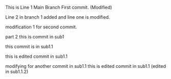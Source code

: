 This is Line 1 Main Branch First commit. (Modified)

Line 2 in branch 1 added and line one is modified.

modification 1 for second commit.


part 2
this is commit in sub1

this commit is in sub1.1

this is edited commit in sub1.1

modifying for another commit in sub1.1
this is edited commit in sub1.1 (edited in sub1.1.2)
